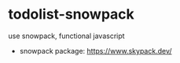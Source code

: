 # todolist-snowpack
use snowpack, functional javascript

- snowpack package: https://www.skypack.dev/